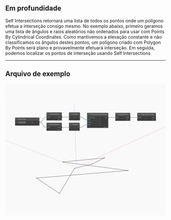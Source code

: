 ## Em profundidade
Self Intersections retornará uma lista de todos os pontos onde um polígono efetua a interseção consigo mesmo. No exemplo abaixo, primeiro geramos uma lista de ângulos e raios aleatórios não ordenados para usar com Points By Cylindrical Coordinates. Como mantivemos a elevação constante e não classificamos os ângulos destes pontos, um polígono criado com Polygon By Points será plano e provavelmente efetuará interseção. Em seguida, podemos localizar os pontos de interseção usando Self Intersections
___
## Arquivo de exemplo

![SelfIntersections](./Autodesk.DesignScript.Geometry.Polygon.SelfIntersections_img.jpg)

